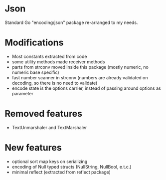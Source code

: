 # Json

Standard Go "encoding/json" package re-arranged to my needs.

# Modifications

* Most constants extracted from code
* some utility methods made receiver methods
* parts from strconv moved inside this package (mostly numeric, no numeric base specific)
* fast number scanner in strconv (numbers are already validated on decoding, so there is no need to validate)
* encode state is the options carrier, instead of passing around options as parameter

# Removed features

* TextUnmarshaler and TextMarshaler 

# New features

* optional sort map keys on serializing
* encoding of Null typed structs (NullString, NullBool, e.t.c.)
* minimal reflect (extracted from reflect package)